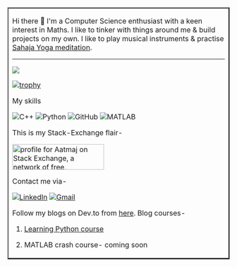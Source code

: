 <Table border=2 > <tr> <td>

Hi there 👋 I'm a Computer Science enthusiast with a keen interest in Maths. I like to tinker with things around me & build projects on my own. I like to play musical instruments & practise [Sahaja Yoga meditation](https://www.sahajayoga.org.in).

____
 
<a href="https://github.com/Aatmaj-Zephyr">
 <img src="https://github-readme-stats.vercel.app/api?username=Aatmaj-Zephyr&show_icons=true&theme=radical&line_height=20&include_all_commits=true&count_private=true alt="Aatmaj-Zephyr's github stats"/>
</a><br>
 
[![trophy](https://github-profile-trophy.vercel.app/?username=Aatmaj-Zephyr&theme=dracula&title=Commit,Issues,Stars,Repositories)](https://github-profile-trophy.vercel.app/?username=Aatmaj-Zephyr&theme=dracula&title=Commit,Issues,Stars,Repositories)


My skills

![C++](https://img.shields.io/badge/-C++-00599C?style=flat-square&logo=c) 
![Python](https://img.shields.io/badge/-Python-black?style=flat-square&logo=Python)
![GitHub](https://img.shields.io/badge/-GitHub-181717?style=flat-square&logo=github)
![MATLAB](https://img.shields.io/badge/MATLAB-image%20processing-yellowgreen)

This is my Stack-Exchange flair-

<a href="https://stackexchange.com/users/18205358/aatmaj"><img src="https://stackexchange.com/users/flair/18205358.png" width="208" height="58" alt="profile for Aatmaj on Stack Exchange, a network of free, community-driven Q&amp;A sites" title="profile for Aatmaj on Stack Exchange, a network of free, community-driven Q&amp;A sites" /></a>

Contact me via-

[![LinkedIn][1.2]][1]
[![Gmail][2.2]][2]


[1.2]: https://img.shields.io/badge/linkedin-%230077B5.svg?&style=for-the-badge&logo=linkedin&logoColor=white 
[2.2]: https://img.shields.io/badge/Gmail-D14836?style=for-the-badge&logo=gmail&logoColor=white

[1]: https://www.linkedin.com/in/aatmajmhatre/
[2]: https://aatmaj.mhatre@gmail.com


Follow my blogs on Dev.to from [here](https://dev.to/aatmaj).
Blog courses-
1) [Learning Python course](https://dev.to/aatmaj/launching-the-learning-python-course-5f31)

2) MATLAB crash course- coming soon
 
